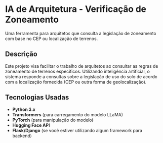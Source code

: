 # IA de Arquitetura - Verificação de Zoneamento

Uma ferramenta para arquitetos que consulta a legislação de zoneamento com base no CEP ou localização de terrenos.

## Descrição

Este projeto visa facilitar o trabalho de arquitetos ao consultar as regras de zoneamento de terrenos específicos. Utilizando inteligência artificial, o sistema responde a consultas sobre a legislação de uso do solo de acordo com a localização fornecida (CEP ou outra forma de geolocalização).

## Tecnologias Usadas
- **Python 3.x**
- **Transformers** (para carregamento do modelo LLaMA)
- **PyTorch** (para manipulação do modelo)
- **Hugging Face API**
- **Flask/Django** (se você estiver utilizando algum framework para backend)
